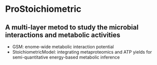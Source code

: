 # ProStoichiometric  
## A multi-layer metod to study the microbial interactions and metabolic activities  
* GSM: enome-wide metabolic interaction potential  
* StoichiometricModel: integrating metaproteomics and ATP yields for semi-quantitative energy-based metabolic inference
